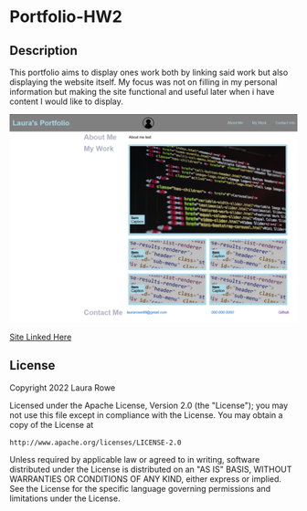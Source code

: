 # Portfolio-HW2

## Description
This portfolio aims to display ones work both by linking said work but also displaying the website itself. My focus was not on filling in my personal information but making the site functional and useful later when i have content I would like to display. 

![Screenshot](assets/images/screenshot.PNG)

[Site Linked Here](https://github.com/LRoww/Portfolio-HW2)

## License
Copyright 2022 Laura Rowe

Licensed under the Apache License, Version 2.0 (the "License");
you may not use this file except in compliance with the License.
You may obtain a copy of the License at

    http://www.apache.org/licenses/LICENSE-2.0

Unless required by applicable law or agreed to in writing, software
distributed under the License is distributed on an "AS IS" BASIS,
WITHOUT WARRANTIES OR CONDITIONS OF ANY KIND, either express or implied.
See the License for the specific language governing permissions and
limitations under the License.
